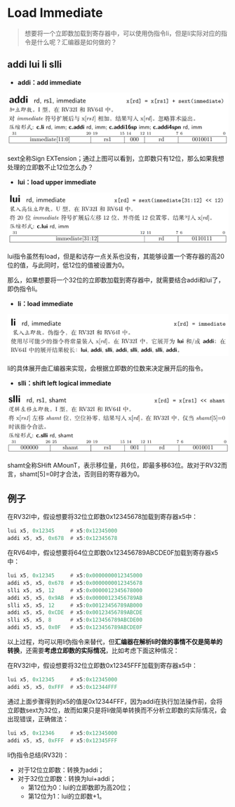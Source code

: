 # Load Immediate

> 想要将一个立即数加载到寄存器中，可以使用伪指令li，但是li实际对应的指令是什么呢？汇编器是如何做的？

## addi lui li slli

* **addi：add immediate**

![1744940736835](image/02_addi_lui_li/1744940736835.png)

sext全称Sign EXTension；通过上图可以看到，立即数只有12位，那么如果我想处理的立即数不止12位怎么办？

* **lui：load upper immediate**

![1744940973694](image/02_addi_lui_li/1744940973694.png)

lui指令虽然有load，但是和访存一点关系也没有，其能够设置一个寄存器的高20位的值，与此同时，低12位的值被设置为0。

那么，如果想要将一个32位的立即数加载到寄存器中，就需要结合addi和lui了，即伪指令li。

* **li：load immediate**

![1744941357080](image/02_addi_lui_li/1744941357080.png)

li的具体展开由汇编器来实现，会根据立即数的位数来决定展开后的指令。

* **slli：shift left logical immediate**

![1744941794815](image/02_addi_lui_li/1744941794815.png)

shamt全称SHift AMounT，表示移位量，共6位，即最多移63位。故对于RV32而言，shamt[5]=0时才合法，否则目的寄存器为0。

## 例子

在RV32I中，假设想要将32位立即数0x12345678加载到寄存器x5中：

```asm
lui x5, 0x12345		# x5:0x12345000
addi x5, x5, 0x678	# x5:0x12345678
```

在RV64I中，假设想要将64位立即数0x123456789ABCDE0F加载到寄存器x5中：

```asm
lui x5, 0x12345		# x5:0x0000000012345000
addi x5, x5, 0x678	# x5:0x0000000012345678
slli x5, x5, 12		# x5:0x0000012345678000
addi x5, x5, 0x9AB	# x5:0x00000123456789AB
slli x5, x5, 12		# x5:0x00123456789AB000
addi x5, x5, 0xCDE	# x5:0x00123456789ABCDE
slli x5, x5, 8		# x5:0x123456789ABCDE00
addi x5, x5, 0x0F	# x5:0x123456789ABCDE0F
```

以上过程，均可以用li伪指令来替代，但**汇编器在解析li时做的事情不仅是简单的转换**，还需要**考虑立即数的实际情况**，比如考虑下面这种情况：

在RV32I中，假设想要将32位立即数0x12345FFF加载到寄存器x5中：

```asm
lui x5, 0x12345		# x5:0x12345000
addi x5, x5, 0xFFF	# x5:0x12344FFF
```

通过上面步骤得到的x5的值是0x12344FFF，因为addi在执行加法操作前，会将立即数sext为32位，故而如果只是将li做简单转换而不分析立即数的实际情况，会出现错误，正确做法：

```asm
lui x5, 0x12346		# x5:0x12345000
addi x5, x5, 0xFFF	# x5:0x12345FFF
```

li伪指令总结(RV32I)：

* 对于12位立即数：转换为addi；
* 对于32位立即数：转换为lui+addi；
  * 第12位为0：lui的立即数即为高20位；
  * 第12位为1：lui的立即数+1。
